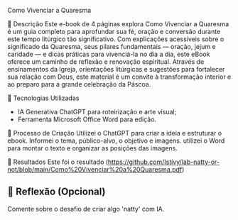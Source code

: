 Como Vivenciar a Quaresma

📒 Descrição
Este e-book de 4 páginas explora Como Vivenciar a Quaresma é um guia completo para aprofundar sua fé, oração e conversão durante este tempo litúrgico tão significativo. Com explicações acessíveis sobre o significado da Quaresma, seus pilares fundamentais — oração, jejum e caridade — e dicas práticas para vivenciá-la no dia a dia, este eBook oferece um caminho de reflexão e renovação espiritual. Através de ensinamentos da Igreja, orientações litúrgicas e sugestões para fortalecer sua relação com Deus, este material é um convite à transformação interior e ao preparo para a grande celebração da Páscoa.

🤖 Tecnologias Utilizadas
- IA Generativa ChatGPT para roteirização e arte visual;
- Ferramenta Microsoft Office Word para edição.

🧐 Processo de Criação
Utilizei o ChatGPT para criar a ideia e estruturar o ebook. Informei o tema, público-alvo, o objetivo e imagens. utilizei o Word para montar o texto e organizar as posições das imagens.

🚀 Resultados
Este foi o resultado
(https://github.com/Istivy/lab-natty-or-not/blob/main/Como%20Vivenciar%20a%20Quaresma.pdf)

## 💭 Reflexão (Opcional)
Comente sobre o desafio de criar algo 'natty' com IA.
